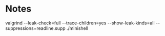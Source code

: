 # Notes

 valgrind --leak-check=full --trace-children=yes --show-leak-kinds=all --suppressions=readline.supp ./minishell
